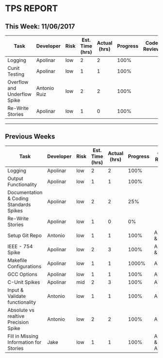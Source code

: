 # TPS REPORT

## This Week: 11/06/2017
Task | Developer | Risk | Est. Time (hrs) | Actual (hrs) | Progress | Code Review
--- | --- | --- | --- | --- | --- | ---
Logging | Apolinar  | low | 2 | 2 | 100% | 
Cunit Testing | Apolinar | low | 1 | 1 | 100% | 
Overflow and Underflow Spike | Antonio Ruiz | low | 2 | 2 | 100% | 
Re-Write Stories | Apolinar  | low | 1 | 0 | 100% | 
____
## Previous Weeks
Task | Developer | Risk | Est. Time (hrs) | Actual (hrs) | Progress | Code Review
--- | --- | --- | --- | --- | --- | ---
Logging | Apolinar  | low | 2 | 2 | 100% | 
Output Functionality | Apolinar | low | 1 | 1 | 100% | 
Documentation & Coding Standards Spikes | Apolinar | low | 2 | 2 | 25% | 
Re-Write Stories | Apolinar  | low | 1 | 0 | 0% | 
Setup Git Repo | Antonio | low | 1 | 1 | 100% | Apolinar & Jake
IEEE - 754 Spike | Apolinar | low | 2 | 3 | 100% | Antonio & Jake
Makefile Configurations | Apolinar | low | 1 | 1 |  1000% | Antonio
GCC Options  | Apolinar | low | 1 | 1 | 100% | Antonio
C-Unit Spikes  | Apolinar | mid | 2 |  3 | 100% | Antonio
Input & Validate functionality | Antonio | low | 1 | 1 | 100% | Apolinar
Absolute vs realtive Precision Spike | Antonio | low | 2 | 2 | 100% | Apolinar
Fill in Missing Information for Stories | Jake | low | 1 | 1 | 100% | Antonio & Apolinar
